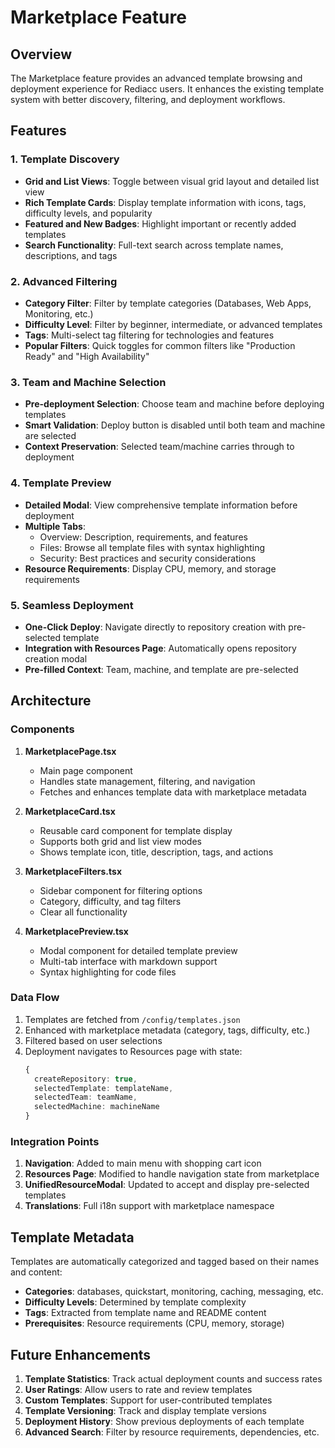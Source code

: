 # Marketplace Feature

## Overview

The Marketplace feature provides an advanced template browsing and deployment experience for Rediacc users. It enhances the existing template system with better discovery, filtering, and deployment workflows.

## Features

### 1. Template Discovery
- **Grid and List Views**: Toggle between visual grid layout and detailed list view
- **Rich Template Cards**: Display template information with icons, tags, difficulty levels, and popularity
- **Featured and New Badges**: Highlight important or recently added templates
- **Search Functionality**: Full-text search across template names, descriptions, and tags

### 2. Advanced Filtering
- **Category Filter**: Filter by template categories (Databases, Web Apps, Monitoring, etc.)
- **Difficulty Level**: Filter by beginner, intermediate, or advanced templates
- **Tags**: Multi-select tag filtering for technologies and features
- **Popular Filters**: Quick toggles for common filters like "Production Ready" and "High Availability"

### 3. Team and Machine Selection
- **Pre-deployment Selection**: Choose team and machine before deploying templates
- **Smart Validation**: Deploy button is disabled until both team and machine are selected
- **Context Preservation**: Selected team/machine carries through to deployment

### 4. Template Preview
- **Detailed Modal**: View comprehensive template information before deployment
- **Multiple Tabs**:
  - Overview: Description, requirements, and features
  - Files: Browse all template files with syntax highlighting
  - Security: Best practices and security considerations
- **Resource Requirements**: Display CPU, memory, and storage requirements

### 5. Seamless Deployment
- **One-Click Deploy**: Navigate directly to repository creation with pre-selected template
- **Integration with Resources Page**: Automatically opens repository creation modal
- **Pre-filled Context**: Team, machine, and template are pre-selected

## Architecture

### Components

1. **MarketplacePage.tsx**
   - Main page component
   - Handles state management, filtering, and navigation
   - Fetches and enhances template data with marketplace metadata

2. **MarketplaceCard.tsx**
   - Reusable card component for template display
   - Supports both grid and list view modes
   - Shows template icon, title, description, tags, and actions

3. **MarketplaceFilters.tsx**
   - Sidebar component for filtering options
   - Category, difficulty, and tag filters
   - Clear all functionality

4. **MarketplacePreview.tsx**
   - Modal component for detailed template preview
   - Multi-tab interface with markdown support
   - Syntax highlighting for code files

### Data Flow

1. Templates are fetched from `/config/templates.json`
2. Enhanced with marketplace metadata (category, tags, difficulty, etc.)
3. Filtered based on user selections
4. Deployment navigates to Resources page with state:
   ```typescript
   {
     createRepository: true,
     selectedTemplate: templateName,
     selectedTeam: teamName,
     selectedMachine: machineName
   }
   ```

### Integration Points

1. **Navigation**: Added to main menu with shopping cart icon
2. **Resources Page**: Modified to handle navigation state from marketplace
3. **UnifiedResourceModal**: Updated to accept and display pre-selected templates
4. **Translations**: Full i18n support with marketplace namespace

## Template Metadata

Templates are automatically categorized and tagged based on their names and content:

- **Categories**: databases, quickstart, monitoring, caching, messaging, etc.
- **Difficulty Levels**: Determined by template complexity
- **Tags**: Extracted from template name and README content
- **Prerequisites**: Resource requirements (CPU, memory, storage)

## Future Enhancements

1. **Template Statistics**: Track actual deployment counts and success rates
2. **User Ratings**: Allow users to rate and review templates
3. **Custom Templates**: Support for user-contributed templates
4. **Template Versioning**: Track and display template versions
5. **Deployment History**: Show previous deployments of each template
6. **Advanced Search**: Filter by resource requirements, dependencies, etc.